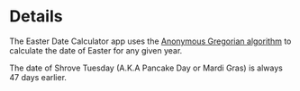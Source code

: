 # Details #

The Easter Date Calculator app uses the [Anonymous Gregorian algorithm](http://en.wikipedia.org/wiki/Computus#Anonymous_Gregorian_algorithm) to calculate the date of Easter for any given year.

The date of Shrove Tuesday (A.K.A Pancake Day or Mardi Gras) is always 47 days earlier.